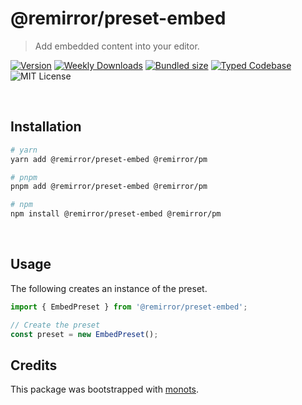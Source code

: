# @remirror/preset-embed

> Add embedded content into your editor.

[![Version][version]][npm] [![Weekly Downloads][downloads-badge]][npm]
[![Bundled size][size-badge]][size] [![Typed Codebase][typescript]](./src/index.ts)
![MIT License][license]

[version]: https://flat.badgen.net/npm/v/@remirror/preset-embed
[npm]: https://npmjs.com/package/@remirror/preset-embed
[license]: https://flat.badgen.net/badge/license/MIT/purple
[size]: https://bundlephobia.com/result?p=@remirror/preset-embed
[size-badge]: https://flat.badgen.net/bundlephobia/minzip/@remirror/preset-embed
[typescript]: https://flat.badgen.net/badge/icon/TypeScript?icon=typescript&label
[downloads-badge]: https://badgen.net/npm/dw/@remirror/preset-embed/red?icon=npm

<br />

## Installation

```bash
# yarn
yarn add @remirror/preset-embed @remirror/pm

# pnpm
pnpm add @remirror/preset-embed @remirror/pm

# npm
npm install @remirror/preset-embed @remirror/pm
```

<br />

## Usage

The following creates an instance of the preset.

```ts
import { EmbedPreset } from '@remirror/preset-embed';

// Create the preset
const preset = new EmbedPreset();
```

## Credits

This package was bootstrapped with [monots].

[monots]: https://github.com/monots/monots
